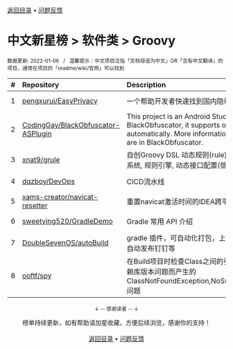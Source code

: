 <a href="https://gitee.com/GrowingGit/GitHub-Chinese-Top-Charts#github中文排行榜">返回目录</a> • <a href="/content/docs/feedback.md">问题反馈</a>

# 中文新星榜 > 软件类 > Groovy
<sub>数据更新: 2022-01-06&nbsp;&nbsp;&nbsp;/&nbsp;&nbsp;&nbsp;温馨提示：中文项目泛指「文档母语为中文」OR「含有中文翻译」的项目，通常在项目的「readme/wiki/官网」可以找到</sub>

|#|Repository|Description|Stars|Updated|Created|
|:-|:-|:-|:-|:-|:-|
|1|[pengxurui/EasyPrivacy](https://gitee.com/pengxurui/EasyPrivacy)|一个帮助开发者快速找到国内隐私整改问题的工具|71|2021-12-27|2021-10-25|
|2|[CodingGay/BlackObfuscator-ASPlugin](https://gitee.com/CodingGay/BlackObfuscator-ASPlugin)|This project is an Android Studio plugin version of BlackObfuscator, it supports obfuscating code automatically. More information about this project are in BlackObfuscator.|21|2021-12-18|2021-12-17|
|3|[xnat9/grule](https://gitee.com/xnat9/grule)|自创Groovy DSL 动态规则(rule)执行引擎. 特色 风控系统, 规则引擎, 动态接口配置(低代码)|15|2021-12-18|2021-01-26|
|4|[dqzboy/DevOps](https://gitee.com/dqzboy/DevOps)|CICD流水线|9|2022-01-05|2021-12-02|
|5|[xams-creator/navicat-resetter](https://gitee.com/xams-creator/navicat-resetter)|重置navicat激活时间的IDEA跨平台插件 |3|2021-12-31|2021-12-23|
|6|[sweetying520/GradleDemo](https://gitee.com/sweetying520/GradleDemo)|Gradle 常用 API 介绍|2|2021-07-28|2021-07-18|
|7|[DoubleSevenOS/autoBuild](https://gitee.com/DoubleSevenOS/autoBuild)|gradle 插件，可自动化打包，上传蒲公英，webhook自动发布钉钉等|2|2021-07-13|2021-07-13|
|8|[ooftf/spy](https://gitee.com/ooftf/spy)|在Build项目时检查Class之间的引用关系，避免因为依赖库版本问题而产生的ClassNotFoundException,NoSuchMethodException问题|2|2021-07-19|2021-03-02|

<div align="center">
    <p><sub>↓ -- 感谢读者 -- ↓</sub></p>
    榜单持续更新，如有帮助请加星收藏，方便后续浏览，感谢你的支持！
</div>

<br/>

<div align="center"><a href="https://gitee.com/GrowingGit/GitHub-Chinese-Top-Charts#github中文排行榜">返回目录</a> • <a href="/content/docs/feedback.md">问题反馈</a></div>
